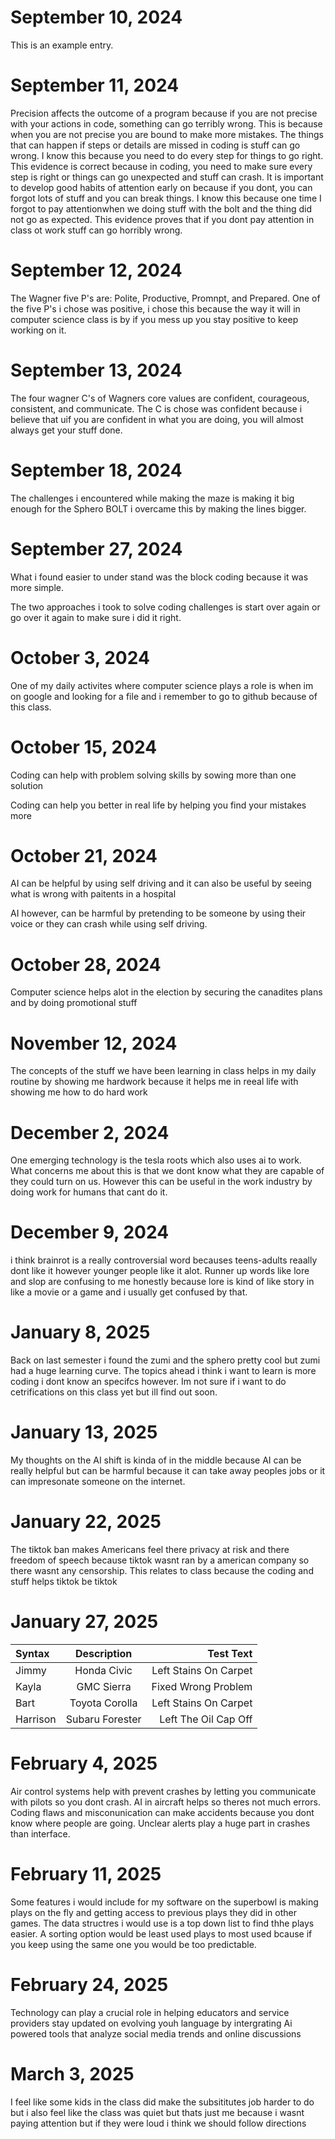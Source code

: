 # September 10, 2024

This is an example entry.

# September 11, 2024

Precision affects the outcome of a program because if you are not precise with your actions in code, something can go terribly wrong. This is because when you are not precise you are bound to make more mistakes.
The things that can happen if steps or details are missed in coding is stuff can go wrong. I know this because you need to do every step for things to go right. This evidence is correct because in coding, you need to make sure every step is right or things can go unexpected and stuff can crash. 
It is important to develop good habits of attention early on because if you dont, you can forgot lots of stuff and you can break things. I know this because one time I forgot to pay attentionwhen we doing stuff with the bolt and the thing did not go as expected. This evidence proves that if you dont pay attention in class ot work stuff can go horribly wrong.
# September 12, 2024

The Wagner five P's are: Polite, Productive, Promnpt, and Prepared.
One of the five P's i chose was positive, i chose this because the way it will in computer science class is by if you mess up you stay positive to keep working on it.

# September 13, 2024

The four wagner C's of Wagners core values are confident, courageous, consistent, and communicate.
The C is chose was confident because i believe that uif you are confident in what you are doing, you will almost always get your stuff done.

# September 18, 2024

The challenges i encountered while making the maze is making it big enough for the Sphero BOLT i overcame this by making the lines bigger.  

# September 27, 2024

What i found easier to under stand was the block coding because it was more simple. 

The two approaches i took to solve coding challenges is start over again or go over it again to make sure i did it right.


# October 3, 2024

One of my daily activites where computer science plays a role is when im on google and looking for a file and i remember to go to github because of this class.

# October 15, 2024

Coding can help with problem solving skills by sowing more than one solution 

Coding can help you better in real life by helping you find your mistakes more

# October 21, 2024

AI can be helpful by using self driving and it can also be useful by seeing what is wrong with paitents in a hospital

AI however, can be harmful by pretending to be someone by using their voice or they can crash  while using self driving.

# October 28, 2024

Computer science helps alot in the election by securing the canadites plans and by doing promotional stuff

# November 12, 2024

The concepts of the stuff we have been learning in class helps in my daily routine by showing me hardwork because it helps me in reeal life with showing me how to do hard work

# December 2, 2024

One emerging technology is the tesla roots which also uses ai to work. What concerns me about this is that we dont know what they are capable of they could turn on us. However this can be useful in the work industry by doing work for humans that cant do it.

# December 9, 2024

i think brainrot is a really controversial word becauses teens-adults reaally dont like it however younger people like it alot.
Runner up words like lore and slop are confusing to me honestly because lore is kind of like story in like a movie or a game and i usually get confused by that. 

# January 8, 2025

Back on last semester i found the zumi and the sphero pretty cool but zumi had a huge learning curve. The topics ahead i think i want to learn is more coding i dont know an specifcs however. Im not sure if i want to do cetrifications on this class yet but ill find out soon.

# January 13, 2025

My thoughts on the AI shift is kinda of in the middle because AI can be really helpful but can be harmful because it can take away peoples jobs or it can impresonate someone on the internet.

# January 22, 2025

The tiktok ban makes Americans feel there privacy at risk and there freedom of speech because tiktok wasnt ran by a american company so there wasnt any censorship. This relates to class because the coding and stuff helps tiktok be tiktok

# January 27, 2025

| Syntax      | Description | Test Text     |
| :---        |    :----:      |          ---:         |
| Jimmy       | Honda Civic    | Left Stains On Carpet |
| Kayla       | GMC Sierra     | Fixed Wrong Problem   |           |
| Bart        | Toyota Corolla | Left Stains On Carpet |
| Harrison    | Subaru Forester| Left The Oil Cap Off  | 


# February 4, 2025

Air control systems help with prevent crashes by letting you communicate with pilots so you dont crash.
AI in aircraft helps so theres not much errors.
Coding flaws and misconunication can make accidents because you dont know where people are going.
Unclear alerts play a huge part in crashes than interface.

# February 11, 2025

Some features i would include for my software on the superbowl is making plays on the fly and getting access to previous plays they did in other games. The data structres i would use is a top down list to find thhe plays easier. A sorting option would be least used plays to most used bcause if you keep using the same one you would be too predictable.

# February 24, 2025

Technology can play a crucial role in helping educators and service providers stay updated on evolving youh language by intergrating Ai powered tools that analyze social media trends and online discussions

# March 3, 2025

I feel like some kids in the class did make the subsititutes job harder to do but i also feel like the class was quiet but thats just me because i wasnt paying attention but if they were loud i think we should follow  directions




















































